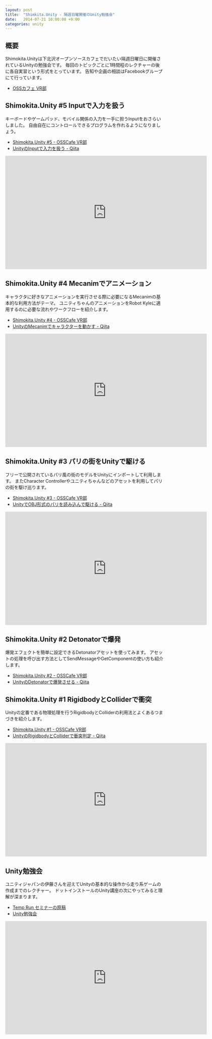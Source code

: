 ```yaml
---
layout: post
title:  "Shimkita.Unity - 隔週日曜開催のUnity勉強会"
date:   2014-07-21 10:00:00 +9:00
categories: unity
---
```


## 概要

Shimokita.Unityは下北沢オープンソースカフェでだいたい隔週日曜日に開催されているUnityの勉強会です。
毎回のトピックごとに1時間程のレクチャーの後に各自実習という形式をとっています。
告知や企画の相談はFacebookグループにて行っています。

- [OSSカフェ VR部](https://www.facebook.com/groups/483013255151184/)

## Shimokita.Unity #5 Inputで入力を扱う

キーボードやゲームパッド、モバイル関係の入力を一手に担うInputをおさらいしました。
自由自在にコントロールできるプログラムを作れるようになりましょう。

- [Shimokita.Unity #5 - OSSCafe VR部](https://www.facebook.com/events/314856602026514/?ref_dashboard_filter=past)
- [UnityのInputで入力を扱う - Qiita](http://qiita.com/yando/items/c406690c9ad87ecfc8e5)

<script async class="speakerdeck-embed" data-id="3c5e0d10fee30131dcdb4e3181ddc85d" data-ratio="1.33333333333333" src="//speakerdeck.com/assets/embed.js"></script>

<iframe src="http://new.livestream.com/accounts/1839740/events/3063002/videos/58200925/player?autoPlay=false&height=360&mute=false&width=640" width="640" height="360" frameborder="0" scrolling="no"></iframe>

## Shimokita.Unity #4 Mecanimでアニメーション

キャラクタに好きなアニメーションを実行させる際に必要になるMecanimの基本的な利用方法がテーマ。
ユニティちゃんのアニメーションをRobot Kyleに適用するのに必要な流れやワークフローを紹介します。

- [Shimokita.Unity #4 - OSSCafe VR部](https://www.facebook.com/events/1448341972092886/)
- [UnityのMecanimでキャラクターを動かす - Qiita](http://qiita.com/yando/items/601e6fd35002e77ae9c8)

<script async class="speakerdeck-embed" data-id="302a1460f2250131b2120ae668f12f14" data-ratio="1.33333333333333" src="//speakerdeck.com/assets/embed.js"></script>

<iframe src="http://new.livestream.com/accounts/1839740/events/3063002/videos/57077724/player?autoPlay=false&height=360&mute=false&width=640" width="640" height="360" frameborder="0" scrolling="no"></iframe>

## Shimokita.Unity #3 パリの街をUnityで駆ける

フリーで公開されているパリ風の街のモデルをUnityにインポートして利用します。
またCharacter Controllerやユニティちゃんなどのアセットを利用してパリの街を駆け巡ります。

- [Shimokita.Unity #3 - OSSCafe VR部](https://www.facebook.com/events/875440572489654/?ref=4)
- [UnityでOBJ形式のパリを読み込んで駆ける - Qiita](http://qiita.com/yando/items/fbd995d724f50c9ead24)

<script async class="speakerdeck-embed" data-id="da946cb0e70c0131807a3244ba387ddd" data-ratio="1.33333333333333" src="//speakerdeck.com/assets/embed.js"></script>

<iframe src="http://new.livestream.com/accounts/1839740/events/3063002/videos/55819831/player?autoPlay=false&height=360&mute=false&width=640" width="640" height="360" frameborder="0" scrolling="no"></iframe>


## Shimokita.Unity #2 Detonatorで爆発

爆発エフェクトを簡単に設定できるDetonatorアセットを使ってみます。
アセットの処理を呼び出す方法としてSendMessageやGetComponentの使い方も紹介します。

- [Shimokita.Unity #2 - OSSCafe VR部](https://www.facebook.com/events/1422790434661298/?ref=4)
- [UnityのDetonatorで爆発させる - Qiita](http://qiita.com/yando/items/eac9e0dbc1376b9cf141)

<script async class="speakerdeck-embed" data-id="62d1c260dc110131d9c52a008baf6e6b" data-ratio="1.33333333333333" src="//speakerdeck.com/assets/embed.js"></script>


## Shimokita.Unity #1 RigidbodyとColliderで衝突

Unityの定番である物理処理を行うRigidbodyとColliderの利用法とよくあるつまづきを紹介します。

- [Shimokita.Unity #1 - OSSCafe VR部](https://www.facebook.com/events/335744853239169/?ref=4)
- [UnityのRigidbodyとColliderで衝突判定 - Qiita](http://qiita.com/yando/items/0cd2daaf1314c0674bbe)

<script async class="speakerdeck-embed" data-id="3673c440d1d601315fcb7245c38d8d76" data-ratio="1.33333333333333" src="//speakerdeck.com/assets/embed.js"></script>

<iframe src="http://new.livestream.com/accounts/1839740/events/3063002/videos/53225198/player?autoPlay=false&height=360&mute=false&width=640" width="640" height="360" frameborder="0" scrolling="no"></iframe>


## Unity勉強会

ユニティジャパンの伊藤さんを迎えてUnityの基本的な操作から走り系ゲームの作成までのレクチャー。
ドットインストールのUnity講座の次にやってみると理解が深まります。

- [Temp Run セミナーの原稿](https://gist.github.com/makoto-unity/6094663)
- [Unity勉強会](https://www.facebook.com/events/227158830801366/?ref=2&ref_dashboard_filter=past)

<iframe src="http://new.livestream.com/accounts/1839740/events/1642823/videos/42981775/player?autoPlay=false&height=360&mute=false&width=640" width="640" height="360" frameborder="0" scrolling="no"></iframe>
